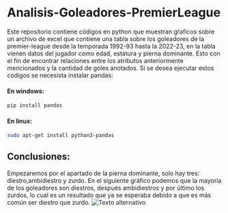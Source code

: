 # Analisis-Goleadores-PremierLeague

Este repositorio contiene códigos en python que muestran gŕaficos sobre un archivo de excel que contiene una tabla 
sobre los goleadores de la premier-league desde la temporada 1992-93 hasta la 2022-23, en la tabla vienen datos del jugador como edad, estatura y pierna dominante. Esto con el fin de encontrar relaciones entre los atributos anteriormente mencionados y la cantidad de goles anotados. Si se desea ejecutar estos codigos se necesista instalar pandas:

#### En windows:
```` bash
pip install pandas
````
#### En linux:
```` bash
sudo apt-get install python3-pandas
````

## Conclusiones:

Empezaremos por el apartado de la pierna dominante, solo hay tres: diestro,ambidiestro y zurdo.
En el siguiente gráfico podemos que la mayoría de los goleadores son diestros, después ambidiestros y por último los
zurdos, lo cual es un resultado que ya se esperaba debido a que es más común ser diestro que zurdo.
![Texto alternativo](graficos/Gráfico_de_pastel_goles_pierna_dominante.png)

